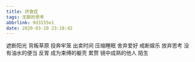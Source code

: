 ```yaml
---
title: 厌食症
tags: 无聊的思考
abbrlink: 9d3155e1
date: 2020-03-10 23:18:42
---
```

遮断阳光
背叛草原
投奔牢笼
出卖时间
压缩睡眠
舍弃爱好
戒断娱乐
放弃思考
没有油水的便当 反胃
成为束缚的躯壳 累赘
镜中成熟的他人 陌生
